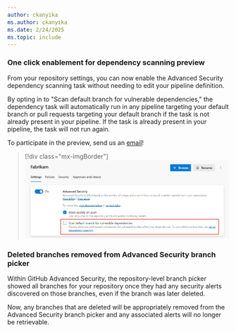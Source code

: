 ```yaml
---
author: ckanyika
ms.author: ckanyika
ms.date: 2/24/2025
ms.topic: include
---
```


### One click enablement for dependency scanning preview

From your repository settings, you can now enable the Advanced Security dependency scanning task without needing to edit your pipeline definition. 

By opting in to "Scan default branch for vulnerable dependencies," the dependency task will automatically run in any pipeline targeting your default branch or pull requests targeting your default branch if the task is not already present in your pipeline. If the task is already present in your pipeline, the task will not run again. 

To participate in the preview, send us an [email](mailto:ghazdopreview@microsoft.com)!

> [!div class="mx-imgBorder"]
> [![Screenshot of security overview.](../../media/252-ghazdo-01.png "Screenshot of repository settings")](../../media/252-ghazdo-01.png#lightbox)

### Deleted branches removed from Advanced Security branch picker

Within GitHub Advanced Security, the repository-level branch picker showed all branches for your repository once they had any security alerts discovered on those branches, even if the branch was later deleted. 

Now, any branches that are deleted will be appropriately removed from the Advanced Security branch picker and any associated alerts will no longer be retrievable. 



